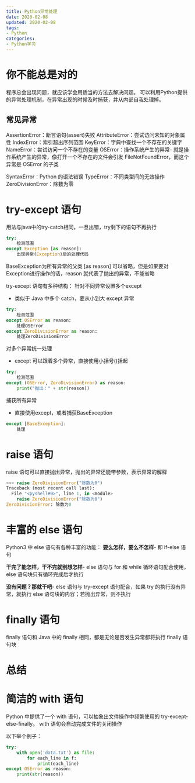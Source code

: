 ```yaml
---
title: Python异常处理
date: 2020-02-08
updated: 2020-02-08
tags:
- Python
categories:
- Python学习
---
```


# 你不能总是对的
程序总会出现问题，就应该学会用适当的方法去解决问题。
可以利用Python提供的异常处理机制，在异常出现的时候及时捕获，并从内部自我处理掉。
## 常见异常
AssertionError：断言语句(assert)失败
AttributeError：尝试访问未知的对象属性
IndexError：索引超出序列范围
KeyError：字典中查找一个不存在的关键字
NameError：尝试访问一个不存在的变量
OSError：操作系统产生的异常- 就是操作系统产生的异常，像打开一个不存在的文件会引发 FileNotFoundError，而这个异常是 OSError 的子类

SyntaxError：Python 的语法错误
TypeError：不同类型间的无效操作
ZeroDivisionError：除数为零

# try-except 语句
用法与java中的try-catch相同，一旦出错，try剩下的语句不再执行
```python
try:
    检测范围
except Exception [as reason]:
    出现异常(Exception)后的处理代码
```
BaseException为所有异常的父类
[as reason] 可以省略，但是如果要对Exception进行操作的话，reason 就代表了抛出的异常，不能省略

try-except 语句有多种结构：
针对不同异常设置多个except
- 类似于 Java 中多个 catch，要从小到大 except 异常
```python
try:
    检测范围
except OSError as reason:
    处理OSError
except ZeroDivisionError as reason:
    处理ZeroDivisionError
```

对多个异常统一处理
- except 可以跟着多个异常，直接使用小括号()括起
```python
try:
    检测范围
except (OSError, ZeroDivisionError) as reason:
    print("抛出：" + str(reason))
```

捕获所有异常
- 直接使用except，或者捕获BaseException
```python
except [BaseException]:
    处理
```


# raise 语句
raise 语句可以直接抛出异常，抛出的异常还能带参数，表示异常的解释
```python
>>> raise ZeroDivisionError("除数为0")
Traceback (most recent call last):
  File "<pyshell#0>", line 1, in <module>
    raise ZeroDivisionError("除数为0")
ZeroDivisionError: 除数为0
```
# 丰富的 else 语句
Python3 中 else 语句有各种丰富的功能：
**要么怎样，要么不怎样**- 即 if-else 语句

**干完了能怎样，干不完就别想怎样**- else 语句与 for 和 while 循环语句配合使用，else 语句块只有循环完成后才执行

**没有问题？那就干吧**- else 语句与 try-except 语句配合，如果 try 的执行没有异常，就执行 else 语句块的内容；若抛出异常，则不执行


# finally 语句
finally 语句和 Java 中的 finally 相同，都是无论是否发生异常都将执行 finally 语句块
# 总结

# 简洁的 with 语句
Python 中提供了一个 with 语句，可以抽象出文件操作中频繁使用的 try-except-else-finally。
with 语句会自动完成文件的关闭操作

以下举个例子：
```python
try:
    with open('data.txt') as file:
        for each_line in f:
            print(each_line)
except OSError as reason:
    print(str(reason))
```
